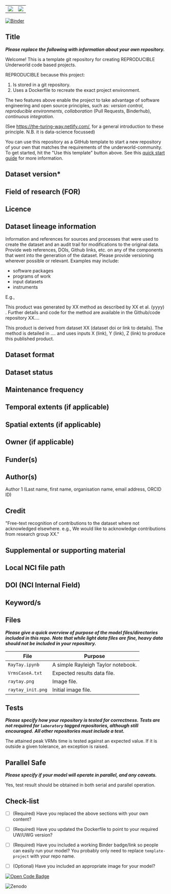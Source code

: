 <table><tr><td><img src='./raytay_init.png'></td><td><img src='./raytay.png'></td></tr></table>

[![Binder](https://mybinder.org/badge_logo.svg)](https://mybinder.org/v2/gh/underworld-community/template-project/master)

Title
-----
**_Please replace the following with information about your own repository._**

Welcome! This is a template git repository for creating REPRODUCIBLE Underworld code based projects.

REPRODUCIBLE because this project:
1. Is stored in a git repository.
2. Uses a Dockerfile to recreate the exact project environment.

The two features above enable the project to take advantage of software engineering and open source principles, such as:
_version control_, _reproducible environments_, _collaboration_ (Pull Requests, Binderhub), _continuous integration_. 

(See https://the-turing-way.netlify.com/, for a general introduction to these principle. N.B. it is data-science focussed)  

You can use this repository as a GitHub template to start a new repository of your own that matches the requirements of the underworld-community. To get started, hit the "Use this template" button above. See this [quick start guide]( https://github.com/underworld-community/template-project/wiki/Quick-start) for more information.

Dataset version*
-----

Field of research (FOR)
-----


Licence
-----

Dataset lineage information
-----

Information and references for sources and processes that were used to create the dataset and an audit trail for modifications to the original data. 
Provide web references, DOIs, Github links, etc. on any of the components that went into the generation of the dataset. Please provide versioning wherever possible or relevant. Examples may include:

* software packages
* programs of work
* input datasets
* instruments


E.g.,


This product was generated by XX method as described by XX et al. (yyyy) <paper doi>. Further details and code for the method are available in the Github/code repository XX....


This product is derived from dataset XX (dataset doi or link to details). The method is detailed in .... and uses inputs X (link), Y (link), Z (link) to produce this published product.

Dataset format
-----

Dataset status
-----

Maintenance frequency
-----

Temporal extents (if applicable)
-----

Spatial extents (if applicable)
-----

Owner (if applicable)
-----

Funder(s)
-----

Author(s)
-----

Author 1 (Last name, first name, organisation name, email address, ORCID ID)

Credit
-----

"Free-text recognition of contributions to the dataset where not acknowledged elsewhere.
e.g., We would like to acknowledge contributions from research group XX."

Supplemental or supporting material
-----

Local NCI file path
-----

DOI (NCI Internal Field)
-----

Keyword/s
-----


Files
-----
**_Please give a quick overview of purpose of the model files/directories included in this repo._**
**_Note that while light data files are fine,  heavy data should not be included in your repository._**

File | Purpose
--- | ---
`RayTay.ipynb` | A simple Rayleigh Taylor notebook. 
`VrmsCaseA.txt`| Expected results data file. 
`raytay.png` | Image file.
`raytay_init.png` | Initial image file.

Tests
-----
**_Please specify how your repository is tested for correctness._**
**_Tests are not required for `laboratory` tagged repositories, although still encouraged._**
**_All other repositories must include a test._**

The attained peak VRMs time is tested against an expected value. If it is outside a given tolerance, an exception is raised.

Parallel Safe
-------------
**_Please specify if your model will operate in parallel, and any caveats._**

Yes, test result should be obtained in both serial and parallel operation.

Check-list
----------
- [ ] (Required) Have you replaced the above sections with your own content? 
- [ ] (Required) Have you updated the Dockerfile to point to your required UW/UWG version? 
- [ ] (Required) Have you included a working Binder badge/link so people can easily run your model?
                 You probably only need to replace `template-project` with your repo name. 
- [ ] (Optional) Have you included an appropriate image for your model? 


[![Open Code Badge](https://www.comses.net/static/images/icons/open-code-badge.png)](https://www.comses.net/codebases/6c4b759c-71f3-4da8-ac1d-3c130158a481/releases/1.0.0/)

![Zenodo](https://img.shields.io/static/v1?style=for-the-badge&message=Zenodo&color=1682D4&logo=Zenodo&logoColor=FFFFFF&label=)
